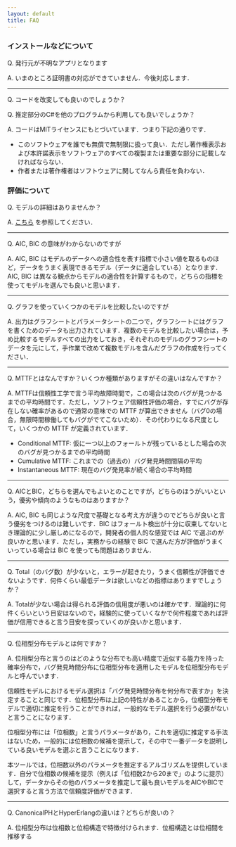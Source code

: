 ```yaml
---
layout: default
title: FAQ
---
```


### インストールなどについて

Q. 発行元が不明なアプリとなります

A. いまのところ証明書の対応ができていません．今後対応します．

---

Q. コードを改変しても良いのでしょうか？

Q. 推定部分のC#を他のプログラムから利用しても良いでしょうか？

A. コードはMITライセンスにもとづいています．つまり下記の通りです．
- このソフトウェアを誰でも無償で無制限に扱って良い．ただし著作権表示および本許諾表示をソフトウェアのすべての複製または重要な部分に記載しなければならない．
- 作者または著作権者はソフトウェアに関してなんら責任を負わない．

### 評価について

Q. モデルの詳細はありませんか？

A. [こちら](pdfs/srats_model.pdf) を参照してください．

---

Q. AIC, BIC の意味がわからないのですが

A. AIC, BIC はモデルのデータへの適合性を表す指標で小さい値を取るものほど，データをうまく表現できるモデル（データに適合している）となります．AIC, BIC は異なる観点からモデルの適合性を計算するもので，どちらの指標を使ってモデルを選んでも良いと思います．

---

Q. グラフを使っていくつかのモデルを比較したいのですが

A. 出力はグラフシートとパラメータシートの二つで，グラフシートにはグラフを書くためのデータも出力されています．複数のモデルを比較したい場合は，予め比較するモデルすべての出力をしておき，それぞれのモデルのグラフシートのデータを元にして，手作業で改めて複数モデルを含んだグラフの作成を行ってください．

---

Q. MTTFとはなんですか？いくつか種類がありますがその違いはなんですか？

A. MTTFは信頼性工学で言う平均故障時間で，この場合は次のバグが見つかるまでの平均時間です．ただし，ソフトウェア信頼性評価の場合，すでにバグが存在しない確率があるので通常の意味での MTTF が算出できません（バグ0の場合，無限時間稼働してもバグがでてこないため）．その代わりになる尺度として，いくつかの MTTF が定義されています．
- Conditional MTTF: 仮に一つ以上のフォールトが残っているとした場合の次のバグが見つかるまでの平均時間
- Cumulative MTTF: これまでの（過去の）バグ発見時間間隔の平均
- Instantaneous MTTF: 現在のバグ発見率が続く場合の平均時間

---

Q. AICとBIC，どちらを選んでもよいとのことですが，どちらのほうがいいという，優劣や傾向のようなものはありますか？

A. AIC, BIC も同じような尺度で基礎となる考え方が違うのでどちらが良いと言う優劣をつけるのは難しいです．BIC はフォールト検出が十分に収束してないとき理論的に少し厳しめになるので，開発者の個人的な感覚では AIC で選ぶのが良いかと思います．ただし，実務からの経験で BIC で選んだ方が評価がうまくいっている場合は BIC を使っても問題はありません．

---

Q. Total（のバグ数）が少ないと，エラーが起きたり，うまく信頼性が評価できないようです．何件くらい最低データは欲しいなどの指標はありますでしょうか？

A. Totalが少ない場合は得られる評価の信用度が悪いのは確かです．理論的に何件くらいという目安はないので，経験的に使っていくなかで何件程度であれば評価が信用できると言う目安を探っていくのが良いかと思います．

---

Q. 位相型分布モデルとは何ですか？

A. 位相型分布と言うのはどのような分布でも高い精度で近似する能力を持った確率分布で，バグ発見時間分布に位相型分布を適用したモデルを位相型分布モデルと呼んでいます．

信頼性モデルにおけるモデル選択は「バグ発見時間分布を何分布で表すか」を決定することと同じです．位相型分布は上記の特性があることから，位相型分布モデルで適切に推定を行うことができれば，一般的なモデル選択を行う必要がないと言うことになります．

位相型分布には「位相数」と言うパラメータがあり，これを適切に推定する手法はないため，一般的には位相数の候補を提示して，その中で一番データを説明している良いモデルを選ぶと言うことになります．

本ツールでは，位相数以外のパラメータを推定するアルゴリズムを提供しています．自分で位相数の候補を提示（例えば「位相数2から20まで」のように提示）して，データからその他のパラメータを推定して最も良いモデルをAICやBICで選択すると言う方法で信頼度評価ができます．

---

Q. CanonicalPHとHyperErlangの違いは？どちらが良いの？

A. 位相型分布は位相数と位相構造で特徴付けられます．位相構造とは位相間を推移する